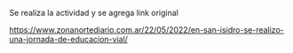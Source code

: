Se realiza la actividad
y se agrega link original

https://www.zonanortediario.com.ar/22/05/2022/en-san-isidro-se-realizo-una-jornada-de-educacion-vial/
